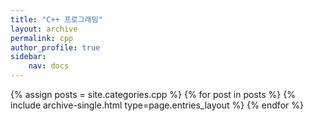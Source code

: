 ```yaml
---
title: "C++ 프로그래밍"
layout: archive
permalink: cpp
author_profile: true
sidebar:
    nav: docs
---
```



{% assign posts = site.categories.cpp %}
    {% for post in posts %} {% include archive-single.html type=page.entries_layout %} 
    {% endfor %}
